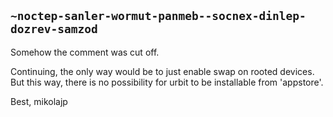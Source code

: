 ## `~noctep-sanler-wormut-panmeb--socnex-dinlep-dozrev-samzod`
Somehow the comment was cut off.

Continuing, the only way would be to just enable swap on rooted devices. But this way, there is no possibility for urbit to be installable from 'appstore'.

Best,
mikolajp